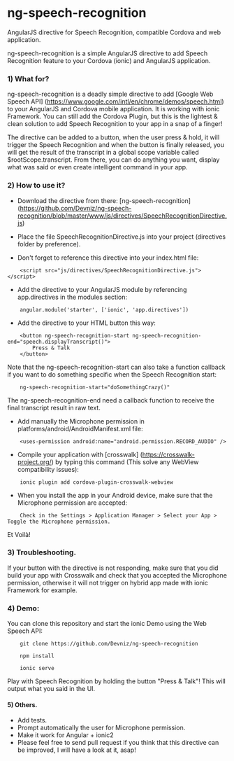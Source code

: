# ng-speech-recognition
AngularJS directive for Speech Recognition, compatible Cordova and web application.

ng-speech-recognition is a simple AngularJS directive to add Speech Recognition feature to your Cordova (ionic) and AngularJS application.

### 1) What for?

ng-speech-recognition is a deadly simple directive to add [Google Web Speech API] (https://www.google.com/intl/en/chrome/demos/speech.html) to your AngularJS and Cordova mobile application. It is working with ionic Framework. You can still add the Cordova Plugin, but this is the lightest & clean solution to add Speech Recognition to your app in a snap of a finger!

The directive can be added to a button, when the user press & hold, it will trigger the Speech Recognition and when the button is finally released, you will get the result of the transcript in a global scope variable called $rootScope.transcript.
From there, you can do anything you want, display what was said or even create intelligent command in your app.

### 2) How to use it?

- Download the directive from there: [ng-speech-recognition] (https://github.com/Devniz/ng-speech-recognition/blob/master/www/js/directives/SpeechRecognitionDirective.js)

- Place the file SpeechRecognitionDirective.js into your project (directives folder by preference).

- Don't forget to reference this directive into your index.html file:

```
    <script src="js/directives/SpeechRecognitionDirective.js"></script>
```

- Add the directive to your AngularJS module by referencing app.directives in the modules section:

```
    angular.module('starter', ['ionic', 'app.directives'])
```

- Add the directive to your HTML button this way:

```
    <button ng-speech-recognition-start ng-speech-recognition-end="speech.displayTranscript()">
        Press & Talk
    </button>
```

Note that the ng-speech-recognition-start can also take a function callback if you want to do something specific when the Speech Recognition start:

```
    ng-speech-recognition-start="doSomethingCrazy()"
```

The ng-speech-recognition-end need a callback function to receive the final transcript result in raw text.


- Add manually the Microphone permission in platforms/android/AndroidManifest.xml file:

```
    <uses-permission android:name="android.permission.RECORD_AUDIO" />
```

- Compile your application with [crosswalk] (https://crosswalk-project.org/) by typing this command (This solve any WebView compatibility issues):

```
    ionic plugin add cordova-plugin-crosswalk-webview
```

- When you install the app in your Android device, make sure that the Microphone permission are accepted:

```
    Check in the Settings > Application Manager > Select your App > Toggle the Microphone permission.
```

Et Voilà!

### 3) Troubleshooting.

If your button with the directive is not responding, make sure that you did build your app with Crosswalk and check that you accepted the Microphone permission, otherwise it will not trigger on hybrid app made with ionic Framework for example.

### 4) Demo:

You can clone this repository and start the ionic Demo using the Web Speech API:

```
    git clone https://github.com/Devniz/ng-speech-recognition
```

```
    npm install
```

```
    ionic serve
```

Play with Speech Recognition by holding the button "Press & Talk"! This will output what you said in the UI.


#### 5) Others.

- Add tests.
- Prompt automatically the user for Microphone permission.
- Make it work for Angular + ionic2
- Please feel free to send pull request if you think that this directive can be improved, I will have a look at it, asap!


